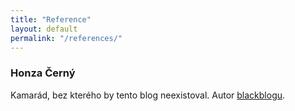 ```yaml
---
title: "Reference"
layout: default
permalink: "/references/"
---
```


### Honza Černý
Kamarád, bez kterého by tento blog neexistoval. Autor [blackblogu](https://blackblog.cz/).

